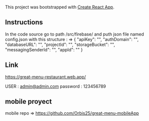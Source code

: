 This project was bootstrapped with [Create React App](https://github.com/facebook/create-react-app).

## Instructions 
In the code source go to path /src/firebase/ and puth json file named config.json with this structure :
=> { "apiKey": "",
"authDomain": "",
"databaseURL": "",
"projectId": "",
"storageBucket": "",
"messagingSenderId": "",
"appId": "" }

## Link

https://great-menu-restaurant.web.app/

USER : admin@admin.com
password : 123456789


## mobile proyect

mobile repo => https://github.com/Orbis25/great-menu-mobileApp
